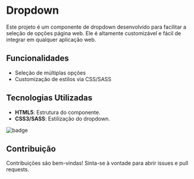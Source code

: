 # Dropdown
Este projeto é um componente de dropdown desenvolvido para facilitar a seleção de opções página web. Ele é altamente customizável e fácil de integrar em qualquer aplicação web.


## Funcionalidades
- Seleção de múltiplas opções
- Customização de estilos via CSS/SASS

## Tecnologias Utilizadas
- **HTML5**: Estrutura do componente.
- **CSS3/SASS**: Estilização do dropdown.

![badge](https://img.shields.io/badge/under-development-brightgreen)

## Contribuição
Contribuições são bem-vindas! Sinta-se à vontade para abrir issues e pull requests.

